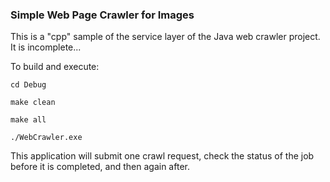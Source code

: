 ### Simple Web Page Crawler for Images
This is a "cpp" sample of the service layer of the Java web crawler project. It is incomplete...

To build and execute:

`cd Debug`

`make clean`

`make all`

`./WebCrawler.exe`

This application will submit one crawl request, check the status of the job before it is completed, and then again after.